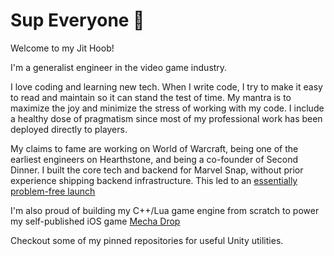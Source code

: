 # Sup Everyone 👋

Welcome to my Jit Hoob!

I'm a generalist engineer in the video game industry.

I love coding and learning new tech. When I write code, I try to make it easy to read and maintain so it can stand the test of time. My mantra is to maximize the joy and minimize the stress of working with my code. I include a healthy dose of pragmatism since most of my professional work has been deployed directly to players.

My claims to fame are working on World of Warcraft, being one of the earliest engineers on Hearthstone, and being a co-founder of Second Dinner. I built the core tech and backend for Marvel Snap, without prior experience shipping backend infrastructure. This led to an [essentially problem-free launch](https://aws.amazon.com/solutions/case-studies/second-dinner-nuverse-case-study/)

I'm also proud of building my C++/Lua game engine from scratch to power my self-published iOS game [Mecha Drop](https://apps.apple.com/us/app/mecha-drop/id415230800)

Checkout some of my pinned repositories for useful Unity utilities.
